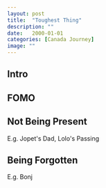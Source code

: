 ```yaml
---
layout: post
title:  "Toughest Thing"
description: ""
date:   2000-01-01 
categories: [Canada Journey]
image: ""
---
```


## Intro
## FOMO
## Not Being Present
E.g. Jopet's Dad, Lolo's Passing
## Being Forgotten
E.g. Bonj